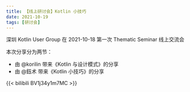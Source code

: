 ```yaml
---
title: 【线上研讨会】Kotlin 小技巧
date: 2021-10-19
tags: [研讨会]
---
```


深圳 Kotlin User Group 在 2021-10-18 第一次 Thematic Seminar 线上交流会

本次分享分为两节：
- 由 @korilin 带来《Kotlin 与设计模式》的分享
- 由 @鈺术 带来《Kotlin 小技巧》的分享

{{< bilibili BV1j34y1m7MC >}}
